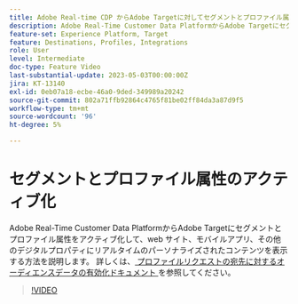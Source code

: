 ```yaml
---
title: Adobe Real-time CDP からAdobe Targetに対してセグメントとプロファイル属性をアクティブ化するにはどうすればよいですか。
description: Adobe Real-Time Customer Data PlatformからAdobe Targetにセグメントとプロファイル属性をアクティブ化して、web サイト、モバイルアプリ、その他のデジタルプロパティにリアルタイムのパーソナライズされたコンテンツを表示する方法を説明します。
feature-set: Experience Platform, Target
feature: Destinations, Profiles, Integrations
role: User
level: Intermediate
doc-type: Feature Video
last-substantial-update: 2023-05-03T00:00:00Z
jira: KT-13140
exl-id: 0eb07a18-ecbe-46a0-9ded-349989a20242
source-git-commit: 802a71ffb92864c4765f81be02ff84da3a87d9f5
workflow-type: tm+mt
source-wordcount: '96'
ht-degree: 5%

---
```


# セグメントとプロファイル属性のアクティブ化

Adobe Real-Time Customer Data PlatformからAdobe Targetにセグメントとプロファイル属性をアクティブ化して、web サイト、モバイルアプリ、その他のデジタルプロパティにリアルタイムのパーソナライズされたコンテンツを表示する方法を説明します。 詳しくは、[ プロファイルリクエストの宛先に対するオーディエンスデータの有効化ドキュメント ](https://experienceleague.adobe.com/docs/experience-platform/destinations/ui/activate/activate-profile-request-destinations.html) を参照してください。

>[!VIDEO](https://video.tv.adobe.com/v/3419036/?learn=on)
